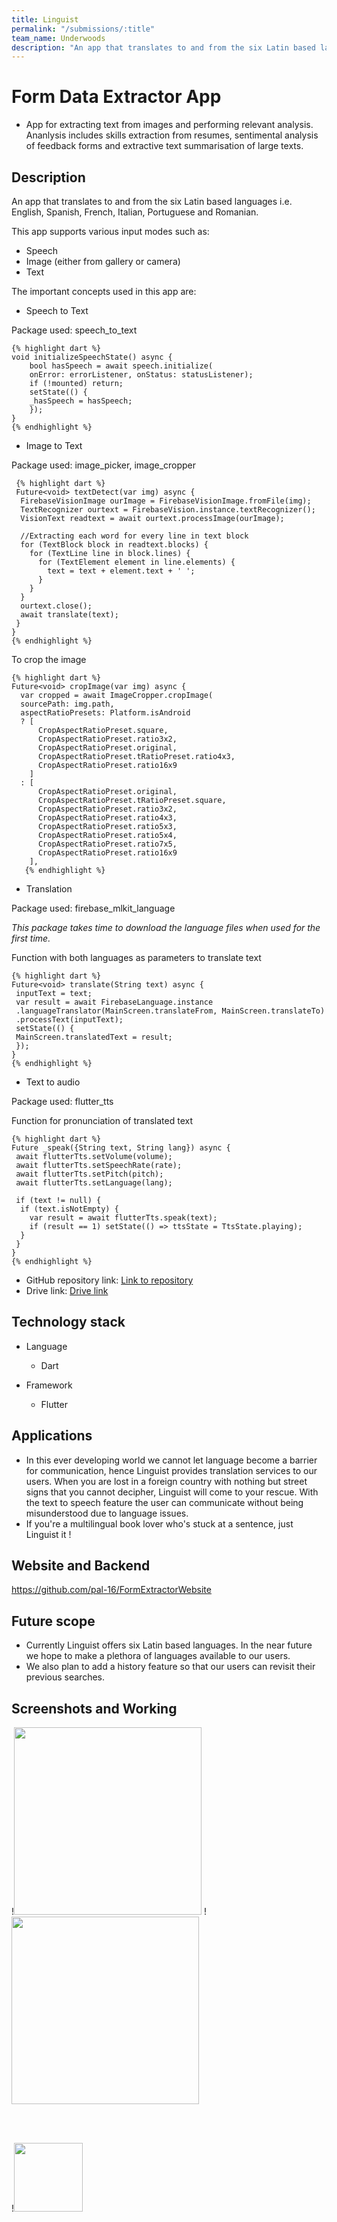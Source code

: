 ```yaml
---
title: Linguist
permalink: "/submissions/:title"
team_name: Underwoods
description: "An app that translates to and from the six Latin based languages i.e. English, Spanish, French, Italian, Portuguese and Romanian."
---
```


# Form Data Extractor App

* App for extracting text from images and performing relevant analysis. Ananlysis includes skills extraction from resumes, sentimental analysis of feedback forms and extractive text summarisation of large texts.

## Description

An app that translates to and from the six Latin based languages i.e. English, Spanish, French, Italian, Portuguese and Romanian.   

This app supports various input modes such as: 
 - Speech 
 - Image (either from gallery or camera) 
 - Text 
 
The important concepts used in this app are: 

* Speech to Text 

Package used: speech_to_text
    
    {% highlight dart %}
    void initializeSpeechState() async { 
        bool hasSpeech = await speech.initialize( 
        onError: errorListener, onStatus: statusListener); 
        if (!mounted) return; 
        setState(() { 
        _hasSpeech = hasSpeech; 
        }); 
    }
    {% endhighlight %}
    
 
 * Image to Text  
    
 Package used: image_picker, image_cropper
    
     {% highlight dart %}
     Future<void> textDetect(var img) async { 
      FirebaseVisionImage ourImage = FirebaseVisionImage.fromFile(img); 
      TextRecognizer ourtext = FirebaseVision.instance.textRecognizer(); 
      VisionText readtext = await ourtext.processImage(ourImage); 
 
      //Extracting each word for every line in text block  
      for (TextBlock block in readtext.blocks) { 
        for (TextLine line in block.lines) { 
          for (TextElement element in line.elements) { 
            text = text + element.text + ' '; 
          } 
        } 
      } 
      ourtext.close(); 
      await translate(text); 
     } 
    }
    {% endhighlight %}
  
    
To crop the image

    {% highlight dart %}
    Future<void> cropImage(var img) async { 
      var cropped = await ImageCropper.cropImage( 
      sourcePath: img.path, 
      aspectRatioPresets: Platform.isAndroid 
      ? [ 
          CropAspectRatioPreset.square, 
          CropAspectRatioPreset.ratio3x2, 
          CropAspectRatioPreset.original, 
          CropAspectRatioPreset.tRatioPreset.ratio4x3, 
          CropAspectRatioPreset.ratio16x9 
        ] 
      : [ 
          CropAspectRatioPreset.original, 
          CropAspectRatioPreset.tRatioPreset.square,  
          CropAspectRatioPreset.ratio3x2, 
          CropAspectRatioPreset.ratio4x3, 
          CropAspectRatioPreset.ratio5x3, 
          CropAspectRatioPreset.ratio5x4, 
          CropAspectRatioPreset.ratio7x5, 
          CropAspectRatioPreset.ratio16x9 
        ], 
       {% endhighlight %}
   
 * Translation
   
Package used: firebase_mlkit_language

_This package takes time to download the language files when used for the first time._ 

Function with both languages as parameters to translate text

    {% highlight dart %}    
    Future<void> translate(String text) async { 
     inputText = text; 
     var result = await FirebaseLanguage.instance 
     .languageTranslator(MainScreen.translateFrom, MainScreen.translateTo) 
     .processText(inputText); 
     setState(() { 
     MainScreen.translatedText = result; 
     });
    }
    {% endhighlight %}
       
    
 * Text to audio 
    
 Package used: flutter_tts
 
 Function for pronunciation of translated text
 
    {% highlight dart %}
    Future _speak({String text, String lang}) async { 
     await flutterTts.setVolume(volume); 
     await flutterTts.setSpeechRate(rate); 
     await flutterTts.setPitch(pitch); 
     await flutterTts.setLanguage(lang); 
 
     if (text != null) { 
      if (text.isNotEmpty) { 
        var result = await flutterTts.speak(text); 
        if (result == 1) setState(() => ttsState = TtsState.playing); 
      } 
     } 
    } 
    {% endhighlight %}

* GitHub repository link: [Link to repository](https://github.com/MahekNakhua/Linguist.git)
* Drive link: [Drive link](https://drive.google.com/drive/folders/10BDol13jzBzpk8mgG5MAUVj6DDYIlZxW?usp=sharing)

## Technology stack
* Language
  * Dart

* Framework
  * Flutter

## Applications

- In this ever developing world we cannot let language become a barrier for communication, hence Linguist provides translation services to our users.
When you are lost in a foreign country with nothing but street signs that you cannot decipher, Linguist will come to your rescue.
With the text to speech feature the user can communicate without being misunderstood due to language issues.
- If you're a multilingual book lover who's stuck at a sentence, just Linguist it !

## Website and Backend
https://github.com/pal-16/FormExtractorWebsite

## Future scope

- Currently Linguist offers six Latin based languages. In the near future we hope to make a plethora of languages available to our users.
- We also plan to add a history feature so that our users can revisit their previous searches.

## Screenshots and Working
!<img src="https://github.com/pal-16/FormDataExtractorApp/blob/master/retrieved-form.JPG" height = 300/>
!<img src="https://github.com/pal-16/FormDataExtractorApp/blob/master/cmd.jpeg" height = 300/> 

<br>
<br>

!<img src="https://github.com/pal-16/FormDataExtractorApp/blob/master/command-line.JPG" height = 110 /> 









